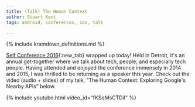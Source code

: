 ```yaml
---
title: (Talk) The Human Context
author: Stuart Kent
tags: android, conferences, ios, talk

---
```


{% include kramdown_definitions.md %}

[Self Conference 2016](https://web.archive.org/web/20160314062439/http://selfconference.org/){:new_tab} wrapped up today! Held in Detroit, it's an annual get-together where we talk about tech, people, and especially tech people. Having attended and enjoyed the conference immensely in 2014 and 2015, I was thrilled to be returning as a speaker this year. Check out the video (audio + slides) of my talk, “The Human Context: Exploring Google's Nearby APIs” below.

{% include youtube.html video_id="fKSqMsCTDiI" %}
